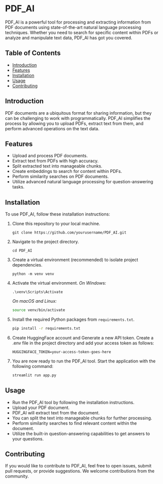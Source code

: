 # PDF_AI

PDF_AI is a powerful tool for processing and extracting information from PDF documents using state-of-the-art natural language processing techniques. Whether you need to search for specific content within PDFs or analyze and manipulate text data, PDF_AI has got you covered.

## Table of Contents

- [Introduction](#introduction)
- [Features](#features)
- [Installation](#installation)
- [Usage](#usage)
- [Contributing](#contributing)

## Introduction

PDF documents are a ubiquitous format for sharing information, but they can be challenging to work with programmatically. PDF_AI simplifies the process by allowing you to upload PDFs, extract text from them, and perform advanced operations on the text data.

## Features

- Upload and process PDF documents.
- Extract text from PDFs with high accuracy.
- Split extracted text into manageable chunks.
- Create embeddings to search for content within PDFs.
- Perform similarity searches on PDF documents.
- Utilize advanced natural language processing for question-answering tasks.

## Installation

To use PDF_AI, follow these installation instructions:

1. Clone this repository to your local machine.

   ```shell
   git clone https://github.com/yourusername/PDF_AI.git

2. Navigate to the project directory.

   ```shell
   cd PDF_AI

3. Create a virtual environment (recommended) to isolate project dependencies.

   ```shell
   python -m venv venv
4. Activate the virtual environment.
*On Windows:*
   ```shell
   .\venv\Scripts\Activate
   ```
   *On macOS and Linux:*
      ```bash
      source venv/bin/activate
      ```
5. Install the required Python packages from `requirements.txt`.
   ```bash
   pip install -r requirements.txt
   ```
6. Create HuggingFace account and Generate a new API token.
   Create a .env file in the project directory and add your access token as follows:
   ```shell
   HUGGINGFACE_TOKEN=your-access-token-goes-here
   ```
7. You are now ready to run the PDF_AI tool. Start the application with the following command:
   ```bash
   streamlit run app.py
   ```

## Usage

- Run the PDF_AI tool by following the installation instructions.
- Upload your PDF document.
- PDF_AI will extract text from the document.
- You can split the text into manageable chunks for further processing.
- Perform similarity searches to find relevant content within the document.
- Utilize the built-in question-answering capabilities to get answers to your questions.

## Contributing

If you would like to contribute to PDF_AI, feel free to open issues, submit pull requests, or provide suggestions. We welcome contributions from the community.
